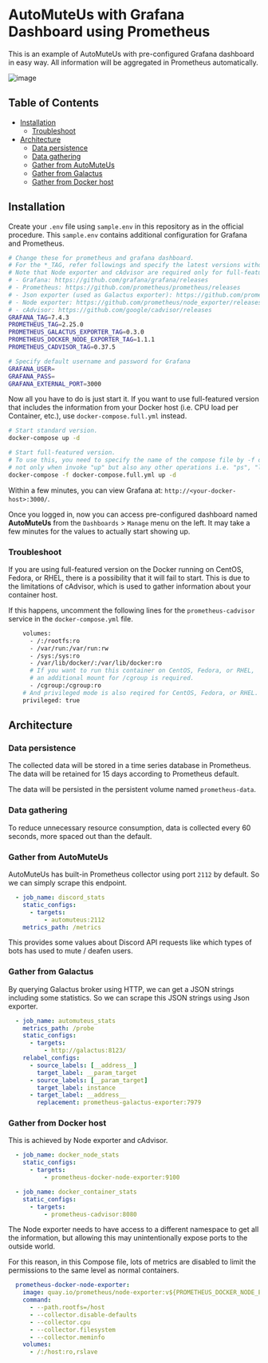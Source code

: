 <!-- omit in toc -->
# AutoMuteUs with Grafana Dashboard using Prometheus

This is an example of AutoMuteUs with pre-configured Grafana dashboard in easy way. All information will be aggregated in Prometheus automatically.

![image](https://user-images.githubusercontent.com/2920259/109378149-82290d00-7913-11eb-889e-83eb091d83e9.png)

<!-- omit in toc -->
## Table of Contents

- [Installation](#installation)
  - [Troubleshoot](#troubleshoot)
- [Architecture](#architecture)
  - [Data persistence](#data-persistence)
  - [Data gathering](#data-gathering)
  - [Gather from AutoMuteUs](#gather-from-automuteus)
  - [Gather from Galactus](#gather-from-galactus)
  - [Gather from Docker host](#gather-from-docker-host)

## Installation

Create your `.env` file using `sample.env` in this repository as in the official procedure. This `sample.env` contains additional configuration for Grafana and Prometheus.

```bash
# Change these for prometheus and grafana dashboard.
# For the *_TAG, refer followings and specify the latest versions without the leading "v".
# Note that Node exporter and cAdvisor are required only for full-featured version.
# - Grafana: https://github.com/grafana/grafana/releases
# - Prometheus: https://github.com/prometheus/prometheus/releases
# - Json exporter (used as Galactus exporter): https://github.com/prometheus-community/json_exporter/releases
# - Node exporter: https://github.com/prometheus/node_exporter/releases
# - cAdvisor: https://github.com/google/cadvisor/releases
GRAFANA_TAG=7.4.3
PROMETHEUS_TAG=2.25.0
PROMETHEUS_GALACTUS_EXPORTER_TAG=0.3.0
PROMETHEUS_DOCKER_NODE_EXPORTER_TAG=1.1.1
PROMETHEUS_CADVISOR_TAG=0.37.5

# Specify default username and password for Grafana
GRAFANA_USER=
GRAFANA_PASS=
GRAFANA_EXTERNAL_PORT=3000
```

Now all you have to do is just start it. If you want to use full-featured version that includes the information from your Docker host (i.e. CPU load per Container, etc.), use `docker-compose.full.yml` instead.

```bash
# Start standard version.
docker-compose up -d

# Start full-featured version.
# To use this, you need to specify the name of the compose file by -f option
# not only when invoke "up" but also any other operations i.e. "ps", "logs", "down", etc.
docker-compose -f docker-compose.full.yml up -d
```

Within a few minutes, you can view Grafana at: `http://<your-docker-host>:3000/`.

Once you logged in, now you can access pre-configured dashboard named **AutoMuteUs** from the `Dashboards` > `Manage` menu on the left. It may take a few minutes for the values to actually start showing up.

### Troubleshoot

If you are using full-featured version on the Docker running on CentOS, Fedora, or RHEL, there is a possibility that it will fail to start. This is due to the limitations of cAdvisor, which is used to gather information about your container host.

If this happens, uncomment the following lines for the `prometheus-cadvisor` service in the `docker-compose.yml` file.

```bash
    volumes:
      - /:/rootfs:ro
      - /var/run:/var/run:rw
      - /sys:/sys:ro
      - /var/lib/docker/:/var/lib/docker:ro
      # If you want to run this container on CentOS, Fedora, or RHEL,
      # an additional mount for /cgroup is required.
      - /cgroup:/cgroup:ro
    # And privileged mode is also reqired for CentOS, Fedora, or RHEL.
    privileged: true
```

## Architecture

### Data persistence

The collected data will be stored in a time series database in Prometheus. The data will be retained for 15 days according to Prometheus default.

The data will be persisted in the persistent volume named `prometheus-data`.

### Data gathering

To reduce unnecessary resource consumption, data is collected every 60 seconds, more spaced out than the default.

### Gather from AutoMuteUs

AutoMuteUs has built-in Prometheus collector using port `2112` by default. So we can simply scrape this endpoint.

```yaml
  - job_name: discord_stats
    static_configs:
      - targets:
          - automuteus:2112
    metrics_path: /metrics
```

This provides some values about Discord API requests like which types of bots has used to mute / deafen users.

### Gather from Galactus

By querying Galactus broker using HTTP, we can get a JSON strings including some statistics. So we can scrape this JSON strings using Json exporter.

```yaml
  - job_name: automuteus_stats
    metrics_path: /probe
    static_configs:
      - targets:
          - http://galactus:8123/
    relabel_configs:
      - source_labels: [__address__]
        target_label: __param_target
      - source_labels: [__param_target]
        target_label: instance
      - target_label: __address__
        replacement: prometheus-galactus-exporter:7979
```

### Gather from Docker host

This is achieved by Node exporter and cAdvisor.

```yaml
  - job_name: docker_node_stats
    static_configs:
      - targets:
          - prometheus-docker-node-exporter:9100

  - job_name: docker_container_stats
    static_configs:
      - targets:
          - prometheus-cadvisor:8080
```

The Node exporter needs to have access to a different namespace to get all the information, but allowing this may unintentionally expose ports to the outside world.

For this reason, in this Compose file, lots of metrics are disabled to limit the permissions to the same level as normal containers.

```yaml
  prometheus-docker-node-exporter:
    image: quay.io/prometheus/node-exporter:v${PROMETHEUS_DOCKER_NODE_EXPORTER_TAG:?err}
    command:
      - --path.rootfs=/host
      - --collector.disable-defaults
      - --collector.cpu
      - --collector.filesystem
      - --collector.meminfo
    volumes:
      - /:/host:ro,rslave
```
